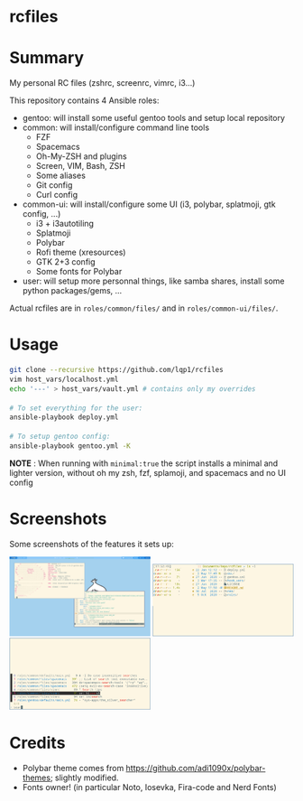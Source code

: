 rcfiles
=======

# Summary

My personal RC files (zshrc, screenrc, vimrc, i3...)

This repository contains 4 Ansible roles:
* gentoo: will install some useful gentoo tools and setup local repository
* common: will install/configure command line tools
  - FZF
  - Spacemacs
  - Oh-My-ZSH and plugins
  - Screen, VIM, Bash, ZSH
  - Some aliases
  - Git config
  - Curl config
* common-ui: will install/configure some UI (i3, polybar, splatmoji, gtk config, ...)
  - i3 + i3autotiling
  - Splatmoji
  - Polybar
  - Rofi theme (xresources)
  - GTK 2+3 config
  - Some fonts for Polybar
* user: will setup more personnal things, like samba shares, install some python
packages/gems, ...

Actual rcfiles are in `roles/common/files/` and in `roles/common-ui/files/`.

# Usage

```bash
git clone --recursive https://github.com/lqp1/rcfiles
vim host_vars/localhost.yml
echo '---' > host_vars/vault.yml # contains only my overrides

# To set everything for the user:
ansible-playbook deploy.yml

# To setup gentoo config:
ansible-playbook gentoo.yml -K
```

__NOTE__ : When running with `minimal:true` the script installs a minimal and lighter version,
without oh my zsh, fzf, splamoji, and spacemacs and no UI config

# Screenshots

Some screenshots of the features it sets up:

<img src="https://github.com/lqp1/rcfiles/blob/master/doc/screenshot.png?raw=true" alt="i3 and polybar setup" width="250"/>

<img src="https://github.com/lqp1/rcfiles/blob/master/doc/screenshot2.png?raw=true" alt="exa listing" width="250"/>

<img src="https://github.com/lqp1/rcfiles/blob/master/doc/screenshot3.png?raw=true" alt="vgrep and fzf setup" width="250"/>

# Credits

* Polybar theme comes from https://github.com/adi1090x/polybar-themes; slightly
  modified.
* Fonts owner! (in particular Noto, Iosevka, Fira-code and Nerd Fonts)
